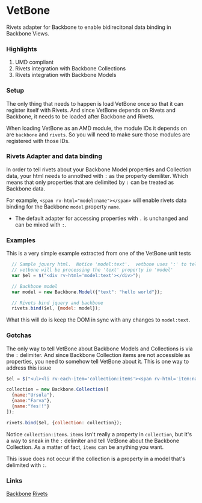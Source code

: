 VetBone
=======

Rivets adapter for Backbone to enable bidirecitonal data binding in Backbone Views.


### Highlights

1. UMD compliant
2. Rivets integration with Backbone Collections
3. Rivets integration with Backbone Models

### Setup

The only thing that needs to happen is load VetBone once so that it can register itself with Rivets. And since VetBone depends on Rivets and Backbone, it needs to be loaded after Backbone and Rivets.

When loading VetBone as an AMD module, the module IDs it depends on are `backbone` and `rivets`. So you will need to make sure those modules are registered with those IDs.

### Rivets Adapter and data binding

In order to tell rivets about your Backbone Model properties and Collection data, your html needs to annothed with `:` as the property demiliter.  Which means that only properties that are delimited by `:` can be treated as Backbone data.

For example, `<span rv-html="model:name"></span>` will enable rivets data binding for the Backbone `model` property `name`.

* The default adapter for accessing properties with `.` is unchanged and can be mixed with `:`.

### Examples

This is a very simple example extracted from one of the VetBone unit tests

``` javascript
  // Sample jquery html.  Notice 'model:text'.  vetbone uses ':' to tell rivets that
  // vetbone will be processing the 'text' property in 'model'
  var $el = $("<div rv-html='model:text'></div>");

  // Backbone model
  var model = new Backbone.Model({"text": "hello world"});

  // Rivets bind jquery and backbone
  rivets.bind($el, {model: model});
```

What this will do is keep the DOM in sync with any changes to `model:text`.

### Gotchas

The only way to tell VetBone about Backbone Models and Collections is via the `:` delimiter.  And since Backbone Collection items are not accessible as properties, you need to somehow tell VetBone about it.  This is one way to address this issue

``` javascript
$el = $("<ul><li rv-each-item='collection:items'><span rv-html='item:name'></span></li></lu>");

collection = new Backbone.Collection([
  {name:"Ursula"},
  {name:"Farva"},
  {name:"Yes!!"}
]);

rivets.bind($el, {collection: collection});
```

Notice `collection:items`.  `items` isn't really a property in `collection`, but it's a way to sneak in the `:` delimiter and tell VetBone about the Backbone Collection.  As a matter of fact, `items` can be anything you want.

This issue does not occur if the collection is a property in a model that's delimited with `:`.

### Links
<a href="http://backbonejs.org/">Backbone</a>
<a href="http://rivetsjs.com/">Rivets</a>
